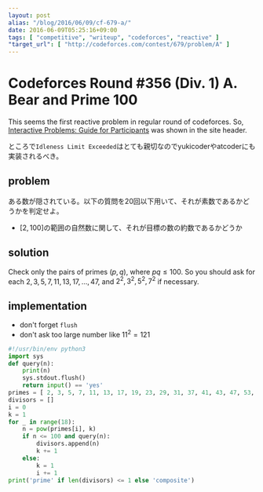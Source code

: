 ```yaml
---
layout: post
alias: "/blog/2016/06/09/cf-679-a/"
date: 2016-06-09T05:25:16+09:00
tags: [ "competitive", "writeup", "codeforces", "reactive" ]
"target_url": [ "http://codeforces.com/contest/679/problem/A" ]
---
```


# Codeforces Round #356 (Div. 1) A. Bear and Prime 100

This seems the first reactive problem in regular round of codeforces.
So, [Interactive Problems: Guide for Participants](http://codeforces.com/blog/entry/45307) was shown in the site header.

ところで`Idleness Limit Exceeded`はとても親切なのでyukicoderやatcoderにも実装されるべき。

## problem

ある数が隠されている。以下の質問を$20$回以下用いて、それが素数であるかどうかを判定せよ。

-   $[2,100]$の範囲の自然数に関して、それが目標の数の約数であるかどうか

## solution

Check only the pairs of primes $(p, q)$, where $pq \le 100$.
So you should ask for each $2,3,5,7,11,13,17,\dots,47$, and $2^2, 3^2, 5^2, 7^2$ if necessary.

## implementation

-   don't forget `flush`
-   don't ask too large number like $11^2 = 121$

``` python
#!/usr/bin/env python3
import sys
def query(n):
    print(n)
    sys.stdout.flush()
    return input() == 'yes'
primes = [ 2, 3, 5, 7, 11, 13, 17, 19, 23, 29, 31, 37, 41, 43, 47, 53, 59, 61, 67, 71, 73, 79, 83, 89, 97 ]
divisors = []
i = 0
k = 1
for _ in range(18):
    n = pow(primes[i], k)
    if n <= 100 and query(n):
        divisors.append(n)
        k += 1
    else:
        k = 1
        i += 1
print('prime' if len(divisors) <= 1 else 'composite')
```
